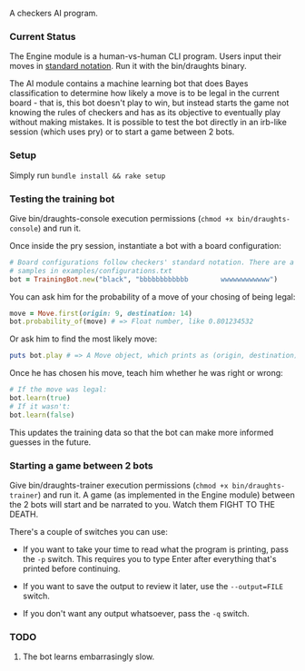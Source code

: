 A checkers AI program.

### Current Status

The Engine module is a human-vs-human CLI program. Users input their moves in
[standard notation](http://en.wikipedia.org/wiki/English_draughts#Notation). Run
it with the bin/draughts binary.

The AI module contains a machine learning bot that does Bayes classification to
determine how likely a move is to be legal in the current board - that is, this
bot doesn't play to win, but instead starts the game not knowing the rules of
checkers and has as its objective to eventually play without making mistakes.
It is possible to test the bot directly in an irb-like session (which uses pry)
or to start a game between 2 bots.

### Setup

Simply run `bundle install && rake setup`

### Testing the training bot

Give bin/draughts-console execution permissions (`chmod +x
bin/draughts-console`) and run it.

Once inside the pry session, instantiate a bot with a board configuration:

```ruby
# Board configurations follow checkers' standard notation. There are a few
# samples in examples/configurations.txt
bot = TrainingBot.new("black", "bbbbbbbbbbbb        wwwwwwwwwwww")
```

You can ask him for the probability of a move of your chosing of being legal:

```ruby
move = Move.first(origin: 9, destination: 14)
bot.probability_of(move) # => Float number, like 0.801234532
```

Or ask him to find the most likely move:

```ruby
puts bot.play # => A Move object, which prints as (origin, destination)
```

Once he has chosen his move, teach him whether he was right or wrong:

```ruby
# If the move was legal:
bot.learn(true)
# If it wasn't:
bot.learn(false)
```

This updates the training data so that the bot can make more informed guesses
in the future.

### Starting a game between 2 bots

Give bin/draughts-trainer execution permissions (`chmod +x
bin/draughts-trainer`) and run it.  A game (as implemented in the Engine
module) between the 2 bots will start and be narrated to you. Watch them FIGHT
TO THE DEATH.

There's a couple of switches you can use:

* If you want to take your time to read what the program is printing, pass the
  `-p` switch. This requires you to type Enter after everything that's printed
before continuing.

* If you want to save the output to review it later, use the `--output=FILE`
  switch.

* If you don't want any output whatsoever, pass the `-q` switch.

### TODO

1. The bot learns embarrasingly slow.
